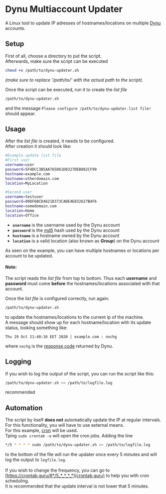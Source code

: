 # Dynu Multiaccount Updater
A Linux tool to update IP adresses of hostnames/locations on multiple [Dynu](https://dynu.com/) accounts.

## Setup
First of all, choose a directory to put the script.<br>
Afterwards, make sure the script can be executed
```bash
chmod +x /path/to/dynu-updater.sh
```
*(make sure to replace '/path/to/' with the actual path to the script)*.

Once the script can be executed, run it to create the *list file*
```bash
/path/to/dynu-updater.sh
```
and the message `Please configure /path/to/dynu-updater.list file!` should appear.

## Usage
After the *list file* is created, it needs to be configured.<br>
After creation it should look like: 
```bash
#Example update list file
#First user
username=user
password=5F4DCC3B5AA765D61D8327DEB882CF99
hostname=example.com
hostname=otherdomain.com
location=MyLocation

#Second user
username=testuser
password=098F6BCD4621D373CADE4E832627B4F6
hostname=somedomain.com
location=Home
location=Office
```

- **`username`** is the username used by the Dynu account
- **`password`** is the [md5](https://emn178.github.io/online-tools/md5.html) hash used by the Dynu account
- **`hostname`** is a hostname owned by the Dynu account
- **`location`** is a valid location (also known as ***Group***) on the Dynu account

As seen on the example, you can have multiple hostnames or locations per account to be updated.

#### Note:
The script reads the *list file* from top to bottom. Thus each **username** and **password** must come __before__ the hostnames/locations associated with that account.  

Once the *list file* is configured correctly, run again:
```bash
/path/to/dynu-updater.sh
```
to update the hostnames/locations to the current ip of the machine.<br>
A message should show up for each hostname/location with its update status, looking something like:
```
Thu 29 Oct 21:48:10 EET 2020 | example.com : nochg
```
where `nochg` is the [response code](https://www.dynu.com/DynamicDNS/IP-Update-Protocol#responsecode) returned by Dynu.

## Logging
If you wish to log the output of the script, you can run the script like this:
```bash
/path/to/dynu-updater.sh >> /path/to/logfile.log
```
recommended
## Automation
The script by itself __does not__ automatically update the IP at regular intervals. For this functionality, you will have to use external means.<br>
For this example, [cron](https://en.wikipedia.org/wiki/Cron) will be used.<br>
Tping `sudo crontab -e` will open the cron jobs. Adding the line
```bash
*/5 * * * * sudo /path/to/dynu-updater.sh >> /path/to/logfile.log
```
to the bottom of the file will run the updater once every 5 minutes and will log the output to `logfile.log`.<br><br>
If you wish to change the frequency, you can go to [https://crontab.guru/#*/5_*_*_*_*](crontab.guru) to help you with cron scheduling.<br>
It is recommended that the update interval is not lower that 5 minutes.<br>

